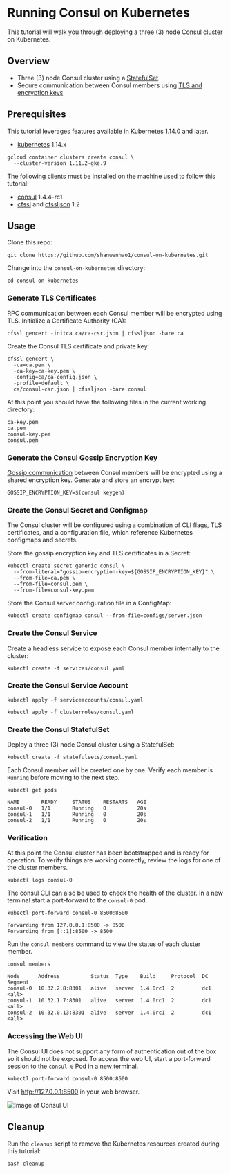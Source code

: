 # Running Consul on Kubernetes

This tutorial will walk you through deploying a three (3) node [Consul](https://www.consul.io) cluster on Kubernetes.

## Overview

* Three (3) node Consul cluster using a [StatefulSet](http://kubernetes.io/docs/concepts/abstractions/controllers/statefulsets)
* Secure communication between Consul members using [TLS and encryption keys](https://www.consul.io/docs/agent/encryption.html)

## Prerequisites

This tutorial leverages features available in Kubernetes 1.14.0 and later.

* [kubernetes](http://kubernetes.io/docs/getting-started-guides/binary_release) 1.14.x

```
gcloud container clusters create consul \
  --cluster-version 1.11.2-gke.9
```

The following clients must be installed on the machine used to follow this tutorial:

* [consul](https://www.consul.io/downloads.html) 1.4.4-rc1
* [cfssl](https://pkg.cfssl.org) and [cfssljson](https://pkg.cfssl.org) 1.2

## Usage

Clone this repo:

```
git clone https://github.com/shanwenhao1/consul-on-kubernetes.git
```

Change into the `consul-on-kubernetes` directory:

```
cd consul-on-kubernetes
```

### Generate TLS Certificates

RPC communication between each Consul member will be encrypted using TLS. Initialize a Certificate Authority (CA):

```
cfssl gencert -initca ca/ca-csr.json | cfssljson -bare ca
```

Create the Consul TLS certificate and private key:

```
cfssl gencert \
  -ca=ca.pem \
  -ca-key=ca-key.pem \
  -config=ca/ca-config.json \
  -profile=default \
  ca/consul-csr.json | cfssljson -bare consul
```

At this point you should have the following files in the current working directory:

```
ca-key.pem
ca.pem
consul-key.pem
consul.pem
```

### Generate the Consul Gossip Encryption Key

[Gossip communication](https://www.consul.io/docs/internals/gossip.html) between Consul members will be encrypted using a shared encryption key. Generate and store an encrypt key:

```
GOSSIP_ENCRYPTION_KEY=$(consul keygen)
```

### Create the Consul Secret and Configmap

The Consul cluster will be configured using a combination of CLI flags, TLS certificates, and a configuration file, which reference Kubernetes configmaps and secrets.

Store the gossip encryption key and TLS certificates in a Secret:

```
kubectl create secret generic consul \
  --from-literal="gossip-encryption-key=${GOSSIP_ENCRYPTION_KEY}" \
  --from-file=ca.pem \
  --from-file=consul.pem \
  --from-file=consul-key.pem
```

Store the Consul server configuration file in a ConfigMap:

```
kubectl create configmap consul --from-file=configs/server.json
```

### Create the Consul Service

Create a headless service to expose each Consul member internally to the cluster:

```
kubectl create -f services/consul.yaml
```

### Create the Consul Service Account

```
kubectl apply -f serviceaccounts/consul.yaml
```

```
kubectl apply -f clusterroles/consul.yaml
```

### Create the Consul StatefulSet

Deploy a three (3) node Consul cluster using a StatefulSet:

```
kubectl create -f statefulsets/consul.yaml
```

Each Consul member will be created one by one. Verify each member is `Running` before moving to the next step.

```
kubectl get pods
```
```
NAME       READY     STATUS    RESTARTS   AGE
consul-0   1/1       Running   0          20s
consul-1   1/1       Running   0          20s
consul-2   1/1       Running   0          20s
```

### Verification

At this point the Consul cluster has been bootstrapped and is ready for operation. To verify things are working correctly, review the logs for one of the cluster members.

```
kubectl logs consul-0
```

The consul CLI can also be used to check the health of the cluster. In a new terminal start a port-forward to the `consul-0` pod.

```
kubectl port-forward consul-0 8500:8500
```
```
Forwarding from 127.0.0.1:8500 -> 8500
Forwarding from [::1]:8500 -> 8500
```

Run the `consul members` command to view the status of each cluster member.

```
consul members
```
```
Node      Address          Status  Type    Build     Protocol  DC   Segment
consul-0  10.32.2.8:8301   alive   server  1.4.0rc1  2         dc1  <all>
consul-1  10.32.1.7:8301   alive   server  1.4.0rc1  2         dc1  <all>
consul-2  10.32.0.13:8301  alive   server  1.4.0rc1  2         dc1  <all>
```

### Accessing the Web UI

The Consul UI does not support any form of authentication out of the box so it should not be exposed. To access the web UI, start a port-forward session to the `consul-0` Pod in a new terminal.

```
kubectl port-forward consul-0 8500:8500
```

Visit http://127.0.0.1:8500 in your web browser.

![Image of Consul UI](images/consul-ui.png)

## Cleanup

Run the `cleanup` script to remove the Kubernetes resources created during this tutorial:

```
bash cleanup
```
